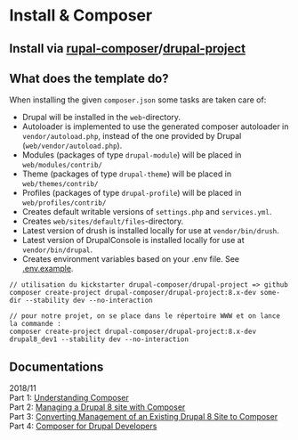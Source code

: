 # Install & Composer

## Install via [rupal-composer](https://github.com/drupal-composer)/[**drupal-project**](https://github.com/drupal-composer/drupal-project)

## What does the template do?

When installing the given `composer.json` some tasks are taken care of:

* Drupal will be installed in the `web`-directory.
* Autoloader is implemented to use the generated composer autoloader in `vendor/autoload.php`, instead of the one provided by Drupal \(`web/vendor/autoload.php`\).
* Modules \(packages of type `drupal-module`\) will be placed in `web/modules/contrib/`
* Theme \(packages of type `drupal-theme`\) will be placed in `web/themes/contrib/`
* Profiles \(packages of type `drupal-profile`\) will be placed in `web/profiles/contrib/`
* Creates default writable versions of `settings.php` and `services.yml`.
* Creates `web/sites/default/files`-directory.
* Latest version of drush is installed locally for use at `vendor/bin/drush`.
* Latest version of DrupalConsole is installed locally for use at `vendor/bin/drupal`.
* Creates environment variables based on your .env file. See [.env.example](https://github.com/drupal-composer/drupal-project/blob/8.x/.env.example).

```text
// utilisation du kickstarter drupal-composer/drupal-project => github
composer create-project drupal-composer/drupal-project:8.x-dev some-dir --stability dev --no-interaction

// pour notre projet, on se place dans le répertoire WWW et on lance la commande :
composer create-project drupal-composer/drupal-project:8.x-dev drupal8_dev1 --stability dev --no-interaction
```

## Documentations

2018/11  
Part 1: [Understanding Composer](https://www.morpht.com/blog/drupal-and-composer-part-1-understanding-composer)  
Part 2: [Managing a Drupal 8 site with Composer](https://www.morpht.com/blog/drupal-and-composer-part-2-managing-drupal-8-site-composer)  
Part 3: [Converting Management of an Existing Drupal 8 Site to Composer](https://www.morpht.com/blog/drupal-and-composer-part-3-converting-management-existing-drupal-8-site-composer)  
Part 4: [Composer for Drupal Developers](https://www.morpht.com/blog/drupal-and-composer-part-4-composer-drupal-developers)  


